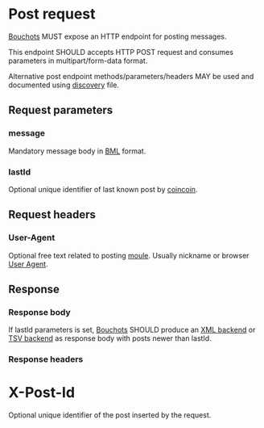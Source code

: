 # Post request

[Bouchots](/bouchot.md) MUST expose an HTTP endpoint for posting messages.

This endpoint SHOULD accepts HTTP POST request and consumes parameters
in multipart/form-data format.

Alternative post endpoint methods/parameters/headers MAY be used and documented
using [discovery](./discovery_sample.xml) file.

## Request parameters

### message

Mandatory message body in [BML](./legacy_bml.md) format.

### lastId

Optional unique identifier of last known post by [coincoin](/coincoin.md).

## Request headers

### User-Agent

Optional free text related to posting [moule](../moules.md). Usually nickname or browser [User Agent](https://en.wikipedia.org/wiki/User_agent).

## Response

### Response body

If lastId parameters is set, [Bouchots](/bouchot.md) SHOULD produce an 
[XML backend](xml_backend.md) or [TSV backend](./tsv_backend.md) as response body
with posts newer than lastId.

### Response headers

# X-Post-Id

Optional unique identifier of the post inserted by the request.
